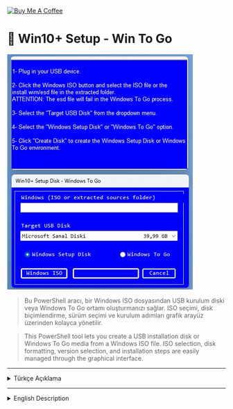 <a href="https://buymeacoffee.com/abdullaherturk" target="_blank"><img src="https://cdn.buymeacoffee.com/buttons/v2/default-yellow.png" alt="Buy Me A Coffee" style="height: 60px !important;width: 217px !important;" ></a>

# 💽 Win10+ Setup - Win To Go

![sample](https://github.com/abdullah-erturk/Win10-Setup-Disk-/blob/main/preview.jpg)


> Bu PowerShell aracı, bir Windows ISO dosyasından USB kurulum diski veya Windows To Go ortamı oluşturmanızı sağlar. ISO seçimi, disk biçimlendirme, sürüm seçimi ve kurulum adımları grafik arayüz üzerinden kolayca yönetilir.
  
> This PowerShell tool lets you create a USB installation disk or Windows To Go media from a Windows ISO file. ISO selection, disk formatting, version selection, and installation steps are easily managed through the graphical interface.

---

<details>
<summary>Türkçe Açıklama</summary>

## 🚀 Özellikler

- Windows ISO dosyasından kurulum USB'si oluşturur.  
- Windows To Go (taşınabilir Windows) desteği. 
- ISO, install.wim veya install.esd dosyalarını destekler.
- `install.wim` içinde bulunan Windows sürümünü seçme özelliği. (To Go için)
- VHD/VHDX ve USB disk desteği. 
- GUI (grafiksel arayüz) ile kullanım.
- Tam ilerleme çubuğu ve tahmini süre göstergeleri.
- BCD ve BOOT yapılandırma desteği.
- FAT32'nin 4 GB sınırlaması nedeniyle 4 GB'ın üzerinde install.wim dosyasına sahip Windows ISO dosyalarını kolayca USB diske yazdırır.

## Windows 11 Sistem Gereksinimlerini Atlatma
- USB Disk oluştırma esnasında:
`AutoUnattend.xml ve `auto.cmd dosyasını otomatik olarak USB kök dizinine kopyalar.

Böylece AutoUnattend.xml dosyası ile sıfırdan kurulumda ve auto.cmd dosyası ile de yükseltme yoluyla Windows 11 sistem gereknsinimleri atlanmış olur.

✅TPM, Secure Boot, CPU, RAM, disk kontrollerini tamamen atlar.

✅Yerel kullanıcı hesabı ile kuruluma izin verir.

✅Uyumlu olmayan sistem uyarılarını engeller.

✅Güncelleme kanalı uyarılarını bastırır.

✅Masaüstü uyarılarını gizler.


## 💡 Gereksinimler

- **Windows 10 veya 11**
- **Yönetici (Administrator)** yetkileriyle çalıştırılmalıdır
- PowerShell 5.x veya üzeri
- `DISM`, `bcdboot`, `diskpart` erişimi

## 🔧 Kullanım

1. Script dosyasına sağ tıklayın, **Yönetici olarak çalıştır** seçeneğini seçin  
2. ISO dosyasını veya `install.wim/esd` dosyasını seçin  
3. Bağlı USB/VHD cihazlardan birini seçin  
4. "Kurulum Diski" veya "Windows To Go" seçeneğini işaretleyin  
5. "Diski Oluştur" düğmesine tıklayın  
6. Windows ISO'su içinden kurulacak sürümü seçin  
7. Otomatik olarak bölümlendirme, biçimlendirme ve dosya aktarımı işlemleri yapılır  
8. Script, disk yapılandırmalarını (BCD, BOOT) tamamlar

## 🔐 Uyarı

> Seçilen USB/VHD cihaz **tamamen biçimlendirilir** ve üzerindeki tüm veriler silinir.  
> Lütfen yedek almayı unutmayın.

## 💡NOT
- Windows 11 için: Win10+ Kurulum Diski, Windows 11'i yüklemek için sadece kurulum diskini oluşturur. Bilgisayarınızın minimum Windows 11 sistem gereksinimlerini karşılamaması durumunda, bu kısıtı kendi başınıza aşmanız gerekebilir.
- Windows 10 için: Windows 10 sürüm 1507, 1511 veya 1607 Ana Bilgisayar İşletim Sisteminde Win10+ Kurulum Diski oluşturamazsınız. Windows 10'un bu eski sürümleri, çıkarılabilir depolama aygıtlarında birden çok bölüm okumayı ve oluşturmayı desteklemez.

## 🛠 Katkıda Bulunanlar

- `@rpo`, `@freddie-o`, `@BAU`, `@abbodi1406`, `@mephistooo2`

- Her türlü öneri ve geri bildirim için lütfen GitHub üzerinden katkıda bulunun.

</details>

---

<details>
<summary>English Description</summary>

## 🚀 Features

- Create bootable Windows installation USB from ISO  
- Full **Windows To Go** support  
- Supports `install.wim`, `install.esd` and ISO formats  
- Ability to select Windows version in install.wim (for To Go)
- Detects VHD/VHDX and USB drives  
- GUI powered with progress bars and ETA  
- Auto partitioning with dual-partition structure (FAT32 + NTFS)  
- Automatically configures boot via `bcdboot`, `bcdedit`, etc.
- For Windows ISOs that have an install.wim over 4GB -- due to the 4GB limitation of FAT32

## 💡 Requirements

- **Windows 10 or 11**
- Must be run as **Administrator**
- PowerShell 5.x or higher
- Requires access to: `DISM`, `bcdboot`, `diskpart`

## 🔧 How to Use

1. Right-click on the script and choose **Run as Administrator**  
2. Select your Windows ISO or `install.wim/esd`  
3. Choose a connected USB/VHD target device  
4. Select either **Setup USB** or **Windows To Go** mode  
5. Click **Create Disk** to begin  
6. Choose your preferred Windows version if prompted  
7. Script performs all necessary steps (formatting, copying, BCD setup, etc.)  
8. Done!

## ⚠️ Warning

> The selected USB/VHD device will be **completely formatted** and all data will be erased.  
> Please make sure to back up your data.

## 💡NOTE
- for Windows 11: Win10+ Setup Disk just creates the setup disk for installing Windows 11 . In case your computer doesn't meet the minimum Windows 11 system requirements you will have to figure out bypassing it on your own
- for Windows 10: You cannot create a Win10+ Setup Disk on Windows 10 versions 1507, 1511 or 1607 Host OS. These older versions of Windows 10 do not support reading and creating multiple partitions on removable storage devices.

## 🛠 Contributors

- `@rpo`, `@freddie-o`, `@BAU`, `@abbodi1406`, `@mephistooo2`

- Please contribute via GitHub for any suggestions or feedback.

</details>

